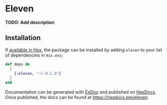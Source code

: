 # Eleven

**TODO: Add description**

## Installation

If [available in Hex](https://hex.pm/docs/publish), the package can be installed
by adding `eleven` to your list of dependencies in `mix.exs`:

```elixir
def deps do
  [
    {:eleven, "~> 0.1.0"}
  ]
end
```

Documentation can be generated with [ExDoc](https://github.com/elixir-lang/ex_doc)
and published on [HexDocs](https://hexdocs.pm). Once published, the docs can
be found at <https://hexdocs.pm/eleven>.

